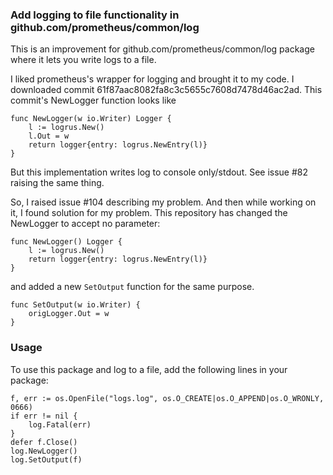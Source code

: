 ### Add logging to file functionality in github.com/prometheus/common/log
This is an improvement for github.com/prometheus/common/log package where it lets you write logs to a file.

I liked prometheus's wrapper for logging and brought it to my code. I downloaded commit 61f87aac8082fa8c3c5655c7608d7478d46ac2ad. This commit's NewLogger function looks like

````
func NewLogger(w io.Writer) Logger {
	l := logrus.New()
	l.Out = w
	return logger{entry: logrus.NewEntry(l)}
}
````

But this implementation writes log to console only/stdout. See issue #82 raising the same thing.

So, I raised issue #104 describing my problem. And then while working on it, I found solution for my problem. This repository has changed the NewLogger to accept no parameter:

````
func NewLogger() Logger {
	l := logrus.New()
	return logger{entry: logrus.NewEntry(l)}
}
````
and added a new `SetOutput` function for the same purpose.

````
func SetOutput(w io.Writer) {
	origLogger.Out = w
}
````

### Usage
To use this package and log to a file, add the following lines in your package:
````
f, err := os.OpenFile("logs.log", os.O_CREATE|os.O_APPEND|os.O_WRONLY, 0666)
if err != nil {
	log.Fatal(err)
}
defer f.Close()
log.NewLogger()
log.SetOutput(f)
````
